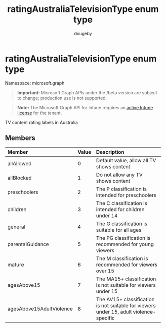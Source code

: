 ﻿---
title: "ratingAustraliaTelevisionType enum type"
description: "TV content rating labels in Australia"
author: "dougeby"
localization_priority: Normal
ms.prod: "intune"
doc_type: enumPageType
---

# ratingAustraliaTelevisionType enum type

Namespace: microsoft.graph

> **Important:** Microsoft Graph APIs under the /beta version are subject to change; production use is not supported.

> **Note:** The Microsoft Graph API for Intune requires an [active Intune license](https://go.microsoft.com/fwlink/?linkid=839381) for the tenant.

TV content rating labels in Australia

## Members

| Member                   | Value | Description                                                                            |
| :----------------------- | :---- | :------------------------------------------------------------------------------------- |
| allAllowed               | 0     | Default value, allow all TV shows content                                              |
| allBlocked               | 1     | Do not allow any TV shows content                                                      |
| preschoolers             | 2     | The P classification is intended for preschoolers                                      |
| children                 | 3     | The C classification is intended for children under 14                                 |
| general                  | 4     | The G classification is suitable for all ages                                          |
| parentalGuidance         | 5     | The PG classification is recommended for young viewers                                 |
| mature                   | 6     | The M classification is recommended for viewers over 15                                |
| agesAbove15              | 7     | The MA15+ classification is not suitable for viewers under 15                          |
| agesAbove15AdultViolence | 8     | The AV15+ classification is not suitable for viewers under 15, adult violence-specific |
